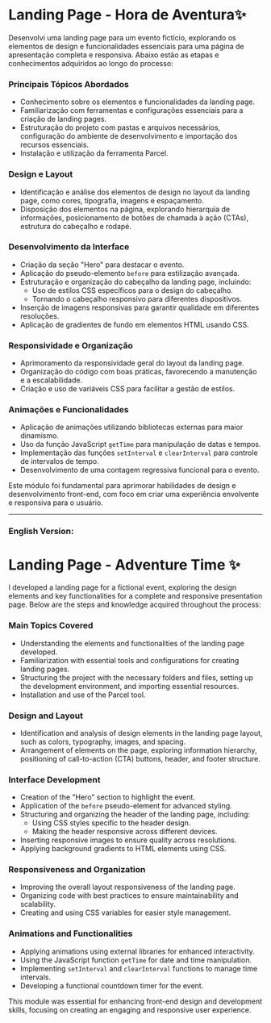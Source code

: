 # Landing Page - Hora de Aventura✨

Desenvolvi uma landing page para um evento fictício, explorando os elementos de design e funcionalidades essenciais para uma página de apresentação completa e responsiva. Abaixo estão as etapas e conhecimentos adquiridos ao longo do processo:

### Principais Tópicos Abordados

- Conhecimento sobre os elementos e funcionalidades da landing page.
- Familiarização com ferramentas e configurações essenciais para a criação de landing pages.
- Estruturação do projeto com pastas e arquivos necessários, configuração do ambiente de desenvolvimento e importação dos recursos essenciais.
- Instalação e utilização da ferramenta Parcel.

### Design e Layout

- Identificação e análise dos elementos de design no layout da landing page, como cores, tipografia, imagens e espaçamento.
- Disposição dos elementos na página, explorando hierarquia de informações, posicionamento de botões de chamada à ação (CTAs), estrutura do cabeçalho e rodapé.

### Desenvolvimento da Interface

- Criação da seção "Hero" para destacar o evento.
- Aplicação do pseudo-elemento `before` para estilização avançada.
- Estruturação e organização do cabeçalho da landing page, incluindo:
  - Uso de estilos CSS específicos para o design do cabeçalho.
  - Tornando o cabeçalho responsivo para diferentes dispositivos.
- Inserção de imagens responsivas para garantir qualidade em diferentes resoluções.
- Aplicação de gradientes de fundo em elementos HTML usando CSS.

### Responsividade e Organização

- Aprimoramento da responsividade geral do layout da landing page.
- Organização do código com boas práticas, favorecendo a manutenção e a escalabilidade.
- Criação e uso de variáveis CSS para facilitar a gestão de estilos.

### Animações e Funcionalidades

- Aplicação de animações utilizando bibliotecas externas para maior dinamismo.
- Uso da função JavaScript `getTime` para manipulação de datas e tempos.
- Implementação das funções `setInterval` e `clearInterval` para controle de intervalos de tempo.
- Desenvolvimento de uma contagem regressiva funcional para o evento.

Este módulo foi fundamental para aprimorar habilidades de design e desenvolvimento front-end, com foco em criar uma experiência envolvente e responsiva para o usuário.

---

### English Version:

# Landing Page - Adventure Time ✨

I developed a landing page for a fictional event, exploring the design elements and key functionalities for a complete and responsive presentation page. Below are the steps and knowledge acquired throughout the process:

### Main Topics Covered

- Understanding the elements and functionalities of the landing page developed.
- Familiarization with essential tools and configurations for creating landing pages.
- Structuring the project with the necessary folders and files, setting up the development environment, and importing essential resources.
- Installation and use of the Parcel tool.

### Design and Layout

- Identification and analysis of design elements in the landing page layout, such as colors, typography, images, and spacing.
- Arrangement of elements on the page, exploring information hierarchy, positioning of call-to-action (CTA) buttons, header, and footer structure.

### Interface Development

- Creation of the "Hero" section to highlight the event.
- Application of the `before` pseudo-element for advanced styling.
- Structuring and organizing the header of the landing page, including:
  - Using CSS styles specific to the header design.
  - Making the header responsive across different devices.
- Inserting responsive images to ensure quality across resolutions.
- Applying background gradients to HTML elements using CSS.

### Responsiveness and Organization

- Improving the overall layout responsiveness of the landing page.
- Organizing code with best practices to ensure maintainability and scalability.
- Creating and using CSS variables for easier style management.

### Animations and Functionalities

- Applying animations using external libraries for enhanced interactivity.
- Using the JavaScript function `getTime` for date and time manipulation.
- Implementing `setInterval` and `clearInterval` functions to manage time intervals.
- Developing a functional countdown timer for the event.

This module was essential for enhancing front-end design and development skills, focusing on creating an engaging and responsive user experience.
